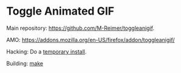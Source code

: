 Toggle Animated GIF
====================

Main repository: https://github.com/M-Reimer/toggleanigif.

AMO: https://addons.mozilla.org/en-US/firefox/addon/toggleanigif/

Hacking: Do a [temporary install](https://developer.mozilla.org/en-US/Add-ons/WebExtensions/Temporary_Installation_in_Firefox).

Building: [make](https://www.gnu.org/software/make/)
